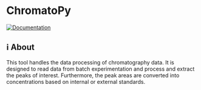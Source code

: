 # ChromatoPy
[![Documentation](https://github.com/FAIRChemistry/chromatopy/actions/workflows/make_docs.yaml/badge.svg)](https://github.com/FAIRChemistry/chromatopy/actions/workflows/make_docs.yaml)

## ℹ️ About

This tool handles the data processing of chromatography data. It is designed to read data from batch experimentation and process and extract the peaks of interest. Furthermore, the peak areas are converted into concentrations based on internal or external standards.
